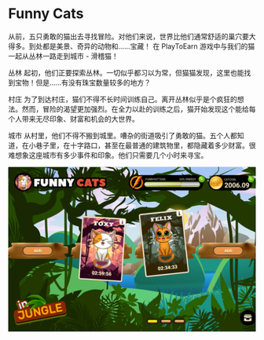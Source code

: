# Funny Cats

从前，五只勇敢的猫出去寻找冒险。对他们来说，世界比他们通常舒适的巢穴要大得多。到处都是美景、奇异的动物和……宝藏！
在 PlayToEarn 游戏中与我们的猫一起从丛林一路走到城市 - 滑稽猫！

丛林
起初，他们正要探索丛林。一切似乎都习以为常，但猫猫发现，这里也能找到宝物！但是……有没有珠宝数量较多的地方？

村庄
为了到达村庄，猫们不得不长时间训练自己。离开丛林似乎是个疯狂的想法。然而，冒险的渴望更加强烈。在全力以赴的训练之后，猫开始发现这个能给每个人带来无尽印象、财富和机会的大世界。

城市
从村里，他们不得不搬到城里。嘈杂的街道吸引了勇敢的猫。五个人都知道，在小巷子里，在十字路口，甚至在最普通的建筑物里，都隐藏着多少财富。很难想象这座城市有多少事件和印象。他们只需要几个小时来寻宝。

![funnycats-dapp-games-wax-image2_3f48780fc1d751c9092afea62b4471fb](funnycats-dapp-games-wax-image2_3f48780fc1d751c9092afea62b4471fb.png)

